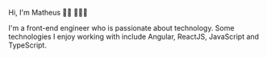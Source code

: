 Hi, I'm Matheus 🤟🏾 👨🏾‍💻


I'm a front-end engineer who is passionate about technology. Some technologies I enjoy working with include Angular, ReactJS, JavaScript and TypeScript. 



